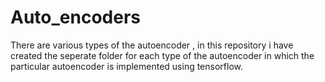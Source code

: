 # Auto_encoders
There are various  types of the autoencoder , in this repository i have created the seperate folder for each type of the autoencoder in which the particular autoencoder is implemented using tensorflow.
